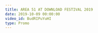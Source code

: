 ```yaml
---
title: AREA 51 AT DOWNLOAD FESTIVAL 2019
date: 2019-10-09 00:00:00
video_id: BudRIPuYuHI
type: Promo
---
```

